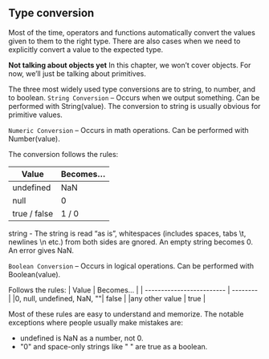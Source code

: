 ## Type conversion

Most of the time, operators and functions automatically convert the values given to them to the right type. There are also cases when we need to explicitly convert a value to the expected type.

**Not talking about objects yet**
In this chapter, we won’t cover objects. For now, we’ll just be talking about primitives.

The three most widely used type conversions are to string, to number, and to boolean.
`String Conversion` – Occurs when we output something. Can be performed with String(value). The conversion to string is usually obvious for primitive values.

`Numeric Conversion` – Occurs in math operations. Can be performed with Number(value).

The conversion follows the rules:

| Value        | Becomes… |
| ------------ | -------- |
| undefined    | NaN      |
| null         | 0        |
| true / false | 1 / 0    |

string - The string is read “as is”, whitespaces (includes spaces, tabs \t, newlines \n etc.) from both sides are gnored. An empty string becomes 0. An error gives NaN.

`Boolean Conversion` – Occurs in logical operations. Can be performed with Boolean(value).

Follows the rules:
| Value | Becomes… |
| ------------------------- | -------- |
|0, null, undefined, NaN, ""| false |
|any other value | true |

Most of these rules are easy to understand and memorize. The notable exceptions where people usually make mistakes are:

- undefined is NaN as a number, not 0.
- "0" and space-only strings like " " are true as a boolean.
